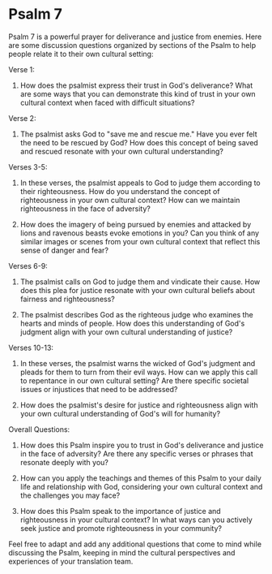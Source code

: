 # Psalm 7

Psalm 7 is a powerful prayer for deliverance and justice from enemies. Here are some discussion questions organized by sections of the Psalm to help people relate it to their own cultural setting:

Verse 1:

1. How does the psalmist express their trust in God's deliverance? What are some ways that you can demonstrate this kind of trust in your own cultural context when faced with difficult situations?

Verse 2:

1. The psalmist asks God to "save me and rescue me." Have you ever felt the need to be rescued by God? How does this concept of being saved and rescued resonate with your own cultural understanding?

Verses 3-5:

1. In these verses, the psalmist appeals to God to judge them according to their righteousness. How do you understand the concept of righteousness in your own cultural context? How can we maintain righteousness in the face of adversity?

2. How does the imagery of being pursued by enemies and attacked by lions and ravenous beasts evoke emotions in you? Can you think of any similar images or scenes from your own cultural context that reflect this sense of danger and fear?

Verses 6-9:

1. The psalmist calls on God to judge them and vindicate their cause. How does this plea for justice resonate with your own cultural beliefs about fairness and righteousness?

2. The psalmist describes God as the righteous judge who examines the hearts and minds of people. How does this understanding of God's judgment align with your own cultural understanding of justice?

Verses 10-13:

1. In these verses, the psalmist warns the wicked of God's judgment and pleads for them to turn from their evil ways. How can we apply this call to repentance in our own cultural setting? Are there specific societal issues or injustices that need to be addressed?

2. How does the psalmist's desire for justice and righteousness align with your own cultural understanding of God's will for humanity?

Overall Questions:

1. How does this Psalm inspire you to trust in God's deliverance and justice in the face of adversity? Are there any specific verses or phrases that resonate deeply with you?

2. How can you apply the teachings and themes of this Psalm to your daily life and relationship with God, considering your own cultural context and the challenges you may face?

3. How does this Psalm speak to the importance of justice and righteousness in your cultural context? In what ways can you actively seek justice and promote righteousness in your community?

Feel free to adapt and add any additional questions that come to mind while discussing the Psalm, keeping in mind the cultural perspectives and experiences of your translation team.